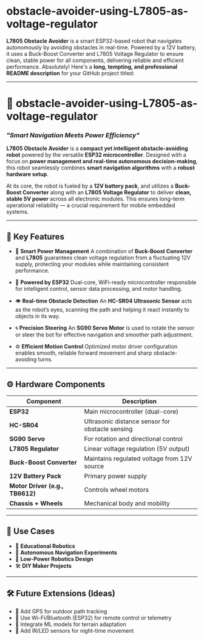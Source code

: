 # obstacle-avoider-using-L7805-as-voltage-regulator
**L7805 Obstacle Avoider** is a smart ESP32-based robot that navigates autonomously by avoiding obstacles in real-time. Powered by a 12V battery, it uses a Buck-Boost Converter and L7805 Voltage Regulator to ensure clean, stable power for all components, delivering reliable and efficient performance.
Absolutely! Here's a **long, tempting, and professional README description** for your GitHub project titled:

---

# 🚗 obstacle-avoider-using-L7805-as-voltage-regulator

### *"Smart Navigation Meets Power Efficiency"*

**L7805 Obstacle Avoider** is a **compact yet intelligent obstacle-avoiding robot** powered by the versatile **ESP32 microcontroller**. Designed with a focus on **power management and real-time autonomous decision-making**, this robot seamlessly combines **smart navigation algorithms** with a **robust hardware setup**.

At its core, the robot is fueled by a **12V battery pack**, and utilizes a **Buck-Boost Converter** along with an **L7805 Voltage Regulator** to deliver **clean, stable 5V power** across all electronic modules. This ensures long-term operational reliability — a crucial requirement for mobile embedded systems.

---

## 🔧 Key Features

* 🔋 **Smart Power Management**
  A combination of **Buck-Boost Converter** and **L7805** guarantees clean voltage regulation from a fluctuating 12V supply, protecting your modules while maintaining consistent performance.

* 🧠 **Powered by ESP32**
  Dual-core, WiFi-ready microcontroller responsible for intelligent control, sensor data processing, and motor handling.

* 👁️ **Real-time Obstacle Detection**
  An **HC-SR04 Ultrasonic Sensor** acts as the robot’s eyes, scanning the path and helping it react instantly to objects in its way.

* 🌀 **Precision Steering**
  An **SG90 Servo Motor** is used to rotate the sensor or steer the bot for effective navigation and smoother path adjustment.

* ⚙️ **Efficient Motion Control**
  Optimized motor driver configuration enables smooth, reliable forward movement and sharp obstacle-avoiding turns.

---

## ⚙️ Hardware Components

| Component                       | Description                                     |
| ------------------------------- | ----------------------------------------------- |
| **ESP32**                       | Main microcontroller (dual-core)                |
| **HC-SR04**                     | Ultrasonic distance sensor for obstacle sensing |
| **SG90 Servo**                  | For rotation and directional control            |
| **L7805 Regulator**             | Linear voltage regulation (5V output)           |
| **Buck-Boost Converter**        | Maintains regulated voltage from 12V source     |
| **12V Battery Pack**            | Primary power supply                            |
| **Motor Driver (e.g., TB6612)** | Controls wheel motors                           |
| **Chassis + Wheels**            | Mechanical body and mobility                    |

---

## 🧪 Use Cases

* 🤖 **Educational Robotics**
* 🚧 **Autonomous Navigation Experiments**
* 🔋 **Low-Power Robotics Design**
* 🛠️ **DIY Maker Projects**

---

## 🛠 Future Extensions (Ideas)

* 🧭 Add GPS for outdoor path tracking
* 📶 Use Wi-Fi/Bluetooth (ESP32) for remote control or telemetry
* 🧠 Integrate ML models for terrain adaptation
* 🔦 Add IR/LED sensors for night-time movement




